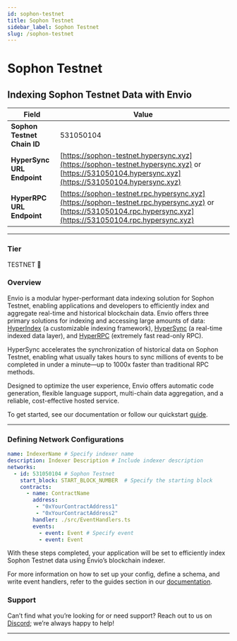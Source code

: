 ```yaml
---
id: sophon-testnet
title: Sophon Testnet
sidebar_label: Sophon Testnet
slug: /sophon-testnet
---
```


# Sophon Testnet

## Indexing Sophon Testnet Data with Envio

| **Field**                     | **Value**                                                                                          |
|-------------------------------|----------------------------------------------------------------------------------------------------|
| **Sophon Testnet Chain ID**     | 531050104                                                                                            |
| **HyperSync URL Endpoint**    | [https://sophon-testnet.hypersync.xyz](https://sophon-testnet.hypersync.xyz) or [https://531050104.hypersync.xyz](https://531050104.hypersync.xyz) |
| **HyperRPC URL Endpoint**     | [https://sophon-testnet.rpc.hypersync.xyz](https://sophon-testnet.rpc.hypersync.xyz) or [https://531050104.rpc.hypersync.xyz](https://531050104.rpc.hypersync.xyz) |

---

### Tier

TESTNET 🎒

### Overview

Envio is a modular hyper-performant data indexing solution for Sophon Testnet, enabling applications and developers to efficiently index and aggregate real-time and historical blockchain data. Envio offers three primary solutions for indexing and accessing large amounts of data: [HyperIndex](/docs/HyperIndex/overview) (a customizable indexing framework), [HyperSync](/docs/HyperSync/overview) (a real-time indexed data layer), and [HyperRPC](/docs/HyperRPC/overview-hyperrpc) (extremely fast read-only RPC).

HyperSync accelerates the synchronization of historical data on Sophon Testnet, enabling what usually takes hours to sync millions of events to be completed in under a minute—up to 1000x faster than traditional RPC methods.

Designed to optimize the user experience, Envio offers automatic code generation, flexible language support, multi-chain data aggregation, and a reliable, cost-effective hosted service.

To get started, see our documentation or follow our quickstart [guide](/docs/HyperIndex/contract-import).

---

### Defining Network Configurations

```yaml
name: IndexerName # Specify indexer name
description: Indexer Description # Include indexer description
networks:
  - id: 531050104 # Sophon Testnet  
    start_block: START_BLOCK_NUMBER  # Specify the starting block
    contracts:
      - name: ContractName
        address:
         - "0xYourContractAddress1"
         - "0xYourContractAddress2"
        handler: ./src/EventHandlers.ts
        events:
          - event: Event # Specify event
          - event: Event
```

With these steps completed, your application will be set to efficiently index Sophon Testnet data using Envio’s blockchain indexer.

For more information on how to set up your config, define a schema, and write event handlers, refer to the guides section in our [documentation](/docs/HyperIndex/configuration-file).

### Support

Can’t find what you’re looking for or need support? Reach out to us on [Discord](https://discord.com/invite/Q9qt8gZ2fX); we’re always happy to help!

---
